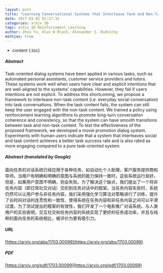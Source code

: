 ```yaml
---
layout: post
title: "Learning Conversational Systems that Interleave Task and Non-Task Content"
date: 2017-03-01 01:27:32
categories: arXiv_SD
tags: arXiv_SD Reinforcement_Learning
author: Zhou Yu, Alan W Black, Alexander I. Rudnicky
mathjax: true
---
```


* content
{:toc}

##### Abstract
Task-oriented dialog systems have been applied in various tasks, such as automated personal assistants, customer service providers and tutors. These systems work well when users have clear and explicit intentions that are well-aligned to the systems' capabilities. However, they fail if users intentions are not explicit. To address this shortcoming, we propose a framework to interleave non-task content (i.e. everyday social conversation) into task conversations. When the task content fails, the system can still keep the user engaged with the non-task content. We trained a policy using reinforcement learning algorithms to promote long-turn conversation coherence and consistency, so that the system can have smooth transitions between task and non-task content. To test the effectiveness of the proposed framework, we developed a movie promotion dialog system. Experiments with human users indicate that a system that interleaves social and task content achieves a better task success rate and is also rated as more engaging compared to a pure task-oriented system.

##### Abstract (translated by Google)
面向任务的对话系统已经应用于各种任务，如自动化个人助理，客户服务提供商和导师。当用户有明确和明确的意图与系统的能力保持一致时，这些系统运行良好。但是，如果用户意图不明确，则会失败。为了解决这个缺点，我们提出了一个将非任务内容（即日常社交对话）交织到任务对话中的框架。当任务内容失败时，系统仍然可以让用户参与非任务内容。我们采用强化学习算法对策略进行了训练，提升了长时间对话的连贯性和一致性，使得系统在任务内容和非任务内容之间可以平滑过渡。为了测试提出的框架的有效性，我们开发了一个电影推广对话系统。与人类用户的实验表明，交互社交和任务内容的系统实现了更好的任务成功率，并且与纯粹的面向任务的系统相比，被评价为更有吸引力。

##### URL
[https://arxiv.org/abs/1703.00099](https://arxiv.org/abs/1703.00099)

##### PDF
[https://arxiv.org/pdf/1703.00099](https://arxiv.org/pdf/1703.00099)

